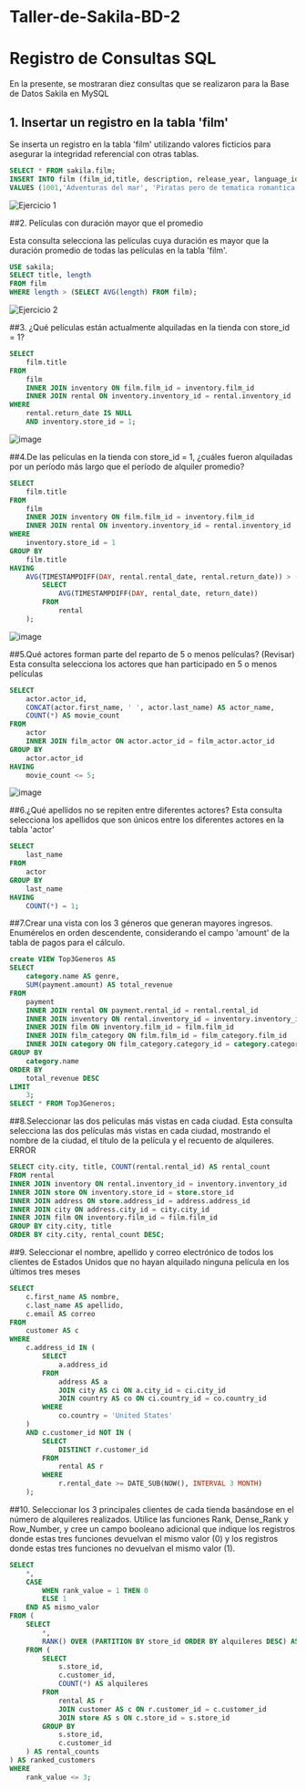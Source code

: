 # Taller-de-Sakila-BD-2
# Registro de Consultas SQL
En la presente, se mostraran diez consultas que se realizaron para la Base de Datos Sakila en MySQL

## 1. Insertar un registro en la tabla 'film'

Se inserta un registro en la tabla 'film' utilizando valores ficticios para asegurar la integridad referencial con otras tablas.

```sql
SELECT * FROM sakila.film;
INSERT INTO film (film_id,title, description, release_year, language_id, original_language_id, rental_duration, rental_rate, length, replacement_cost, rating, special_features, last_update)
VALUES (1001,'Adventuras del mar', 'Piratas pero de tematica romantica', 2002, 6, NULL, 10, 4.30, 113, 10.79, 'R', 'Trailers,Deleted Scenes,2007-03-14 05:30:42');
```
![Ejercicio 1](https://github.com/DiferTK/Taller-de-Sakila-BD-2/assets/154281253/296788e7-7dd7-4ef2-baae-a1897136675b)

##2. Películas con duración mayor que el promedio

Esta consulta selecciona las películas cuya duración es mayor que la duración promedio de todas las películas en la tabla 'film'.
```sql
USE sakila;
SELECT title, length
FROM film
WHERE length > (SELECT AVG(length) FROM film);
```
![Ejercicio 2](https://github.com/DiferTK/Taller-de-Sakila-BD-2/assets/154281253/f9bd7c15-1dfe-48ef-9a87-675f36298d20)

##3. ¿Qué películas están actualmente alquiladas en la tienda con store_id = 1?

```sql
SELECT 
    film.title 
FROM 
    film 
    INNER JOIN inventory ON film.film_id = inventory.film_id 
    INNER JOIN rental ON inventory.inventory_id = rental.inventory_id 
WHERE 
    rental.return_date IS NULL 
    AND inventory.store_id = 1;
```
![image](https://github.com/DiferTK/Taller-de-Sakila-BD-2/assets/154281253/723094b8-d127-4128-a95e-cfba7f3bcd80)

##4.De las películas en la tienda con store_id = 1, ¿cuáles fueron alquiladas por un período más largo que el período de alquiler promedio?

```sql
SELECT 
    film.title
FROM 
    film
    INNER JOIN inventory ON film.film_id = inventory.film_id
    INNER JOIN rental ON inventory.inventory_id = rental.inventory_id
WHERE 
    inventory.store_id = 1
GROUP BY 
    film.title
HAVING 
    AVG(TIMESTAMPDIFF(DAY, rental.rental_date, rental.return_date)) > (
        SELECT 
            AVG(TIMESTAMPDIFF(DAY, rental_date, return_date))
        FROM 
            rental
    );
```
![image](https://github.com/DiferTK/Taller-de-Sakila-BD-2/assets/154281253/d5e2f740-c447-4741-917f-de96ca629205)

##5.Qué actores forman parte del reparto de 5 o menos películas? (Revisar)
Esta consulta selecciona los actores que han participado en 5 o menos películas
```sql
SELECT 
    actor.actor_id,
    CONCAT(actor.first_name, ' ', actor.last_name) AS actor_name,
    COUNT(*) AS movie_count
FROM 
    actor
    INNER JOIN film_actor ON actor.actor_id = film_actor.actor_id
GROUP BY 
    actor.actor_id
HAVING 
    movie_count <= 5;
```
![image](https://github.com/DiferTK/Taller-de-Sakila-BD-2/assets/154281253/0794ee93-37af-46e5-9b83-4d896db55f32)

##6.¿Qué apellidos no se repiten entre diferentes actores?
Esta consulta selecciona los apellidos que son únicos entre los diferentes actores en la tabla 'actor'
```sql
SELECT 
    last_name
FROM 
    actor
GROUP BY 
    last_name
HAVING 
    COUNT(*) = 1;
```
##7.Crear una vista con los 3 géneros que generan mayores ingresos. Enumérelos en orden descendente, considerando el campo 'amount' de la tabla de pagos para el cálculo. 
```sql
create VIEW Top3Generos AS
SELECT 
    category.name AS genre,
    SUM(payment.amount) AS total_revenue
FROM 
    payment
    INNER JOIN rental ON payment.rental_id = rental.rental_id
    INNER JOIN inventory ON rental.inventory_id = inventory.inventory_id
    INNER JOIN film ON inventory.film_id = film.film_id
    INNER JOIN film_category ON film.film_id = film_category.film_id
    INNER JOIN category ON film_category.category_id = category.category_id
GROUP BY 
    category.name
ORDER BY 
    total_revenue DESC
LIMIT 
    3;
SELECT * FROM Top3Generos;
```
##8.Seleccionar las dos películas más vistas en cada ciudad. Esta consulta selecciona las dos películas más vistas en cada ciudad, mostrando el nombre de la ciudad, el título de la película y el recuento de alquileres. ERROR
```sql
SELECT city.city, title, COUNT(rental.rental_id) AS rental_count
FROM rental
INNER JOIN inventory ON rental.inventory_id = inventory.inventory_id
INNER JOIN store ON inventory.store_id = store.store_id
INNER JOIN address ON store.address_id = address.address_id
INNER JOIN city ON address.city_id = city.city_id
INNER JOIN film ON inventory.film_id = film.film_id
GROUP BY city.city, title
ORDER BY city.city, rental_count DESC;
```
##9. Seleccionar el nombre, apellido y correo electrónico de todos los clientes de Estados Unidos que no hayan alquilado ninguna película en los últimos tres meses
```sql
SELECT 
    c.first_name AS nombre,
    c.last_name AS apellido,
    c.email AS correo
FROM 
    customer AS c
WHERE 
    c.address_id IN (
        SELECT 
            a.address_id
        FROM 
            address AS a
            JOIN city AS ci ON a.city_id = ci.city_id
            JOIN country AS co ON ci.country_id = co.country_id
        WHERE 
            co.country = 'United States'
    )
    AND c.customer_id NOT IN (
        SELECT 
            DISTINCT r.customer_id
        FROM 
            rental AS r
        WHERE 
            r.rental_date >= DATE_SUB(NOW(), INTERVAL 3 MONTH)
    );
```

##10. Seleccionar los 3 principales clientes de cada tienda basándose en el número de alquileres realizados. Utilice las funciones Rank, Dense_Rank y Row_Number, y cree un campo booleano adicional que indique los registros donde estas tres funciones devuelvan el mismo valor (0) y los registros donde estas tres funciones no devuelvan el mismo valor (1).

```sql
SELECT 
    *,
    CASE 
        WHEN rank_value = 1 THEN 0
        ELSE 1
    END AS mismo_valor
FROM (
    SELECT 
        *,
        RANK() OVER (PARTITION BY store_id ORDER BY alquileres DESC) AS rank_value
    FROM (
        SELECT 
            s.store_id,
            c.customer_id,
            COUNT(*) AS alquileres
        FROM 
            rental AS r
            JOIN customer AS c ON r.customer_id = c.customer_id
            JOIN store AS s ON c.store_id = s.store_id
        GROUP BY 
            s.store_id,
            c.customer_id
    ) AS rental_counts
) AS ranked_customers
WHERE 
    rank_value <= 3;
```
